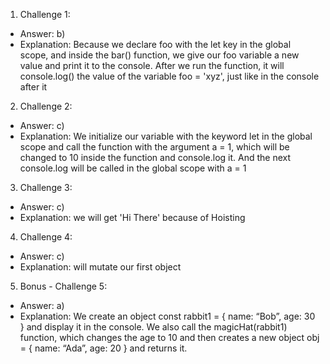1. Challenge 1:
  - Answer: b)
  - Explanation: Because we declare foo with the let key in the global scope, and inside the bar() function, we give our foo variable a new value and print it to the console. After we run the function, it will console.log() the value of the variable foo = 'xyz', just like in the console after it 


2. Challenge 2:
  - Answer: c)
  - Explanation: We initialize our variable with the keyword let in the global scope and call the function with the argument a = 1, which will be changed to 10 inside the function and console.log it. And the next console.log will be called in the global scope with a = 1


3. Challenge 3:
  - Answer: c)
  - Explanation: we will get 'Hi There' because of Hoisting


4. Challenge 4:
  - Answer: c)
  - Explanation: will mutate our first object


5. Bonus - Challenge 5:
  - Answer: a)
  - Explanation: We create an object const rabbit1 = { name: “Bob”, age: 30 } and display it in the console. We also call the magicHat(rabbit1) function, which changes the age to 10 and then creates a new object obj = { name: “Ada”, age: 20 } and returns it.
